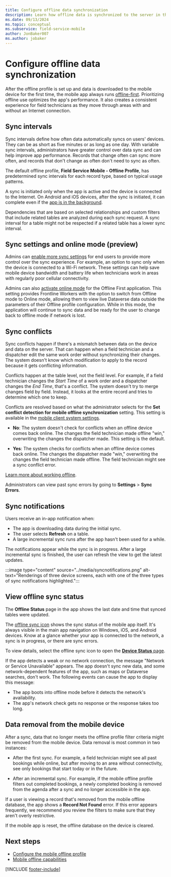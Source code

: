 ```yaml
---
title: Configure offline data synchronization
description: Learn how offline data is synchronized to the server in the Dynamics 365 Field Service mobile app.
ms.date: 09/13/2024
ms.topic: conceptual
ms.subservice: field-service-mobile
author: JonBaker007
ms.author: jobaker
---
```


# Configure offline data synchronization

After the offline profile is set up and data is downloaded to the mobile device for the first time, the mobile app always runs [offline-first](/power-apps/mobile/mobile-offline-overview). Prioritizing offline use optimizes the app's performance. It also creates a consistent experience for field technicians as they move through areas with and without an Internet connection.

## Sync intervals

Sync intervals define how often data automatically syncs on users' devices. They can be as short as five minutes or as long as one day. With variable sync intervals, administrators have greater control over data sync and can help improve app performance. Records that change often can sync more often, and records that don't change as often don't need to sync as often.

The default offline profile, **Field Service Mobile - Offline Profile**, has predetermined sync intervals for each record type, based on typical usage patterns.

A sync is initiated only when the app is active and the device is connected to the Internet. On Android and iOS devices, after the sync is initiated, it can complete even if the [app is in the background](/power-apps/mobile/sync-data-offline-background).

Dependencies that are based on selected relationships and custom filters that include related tables are analyzed during each sync request. A sync interval for a table might not be respected if a related table has a lower sync interval.

## Sync settings and online mode (preview)

Admins can [enable more sync settings](/power-apps/mobile/offline-sync-icon#offline-sync-settings-preview) for end users to provide more control over the sync experience. For example, an option to sync only when the device is connected to a Wi-Fi network. These settings can help save mobile device bandwidth and battery life when technicians work in areas with regularly poor cellular connectivity. 

Admins can also [activate online mode](/power-apps/mobile/offline-sync-icon#online-mode-preview) for the Offline First application. This setting provides Frontline Workers with the option to switch from Offline mode to Online mode, allowing them to view live Dataverse data outside the parameters of their Offline profile configuration. While in this mode, the application will continue to sync data and be ready for the user to change back to offline mode if network is lost.  

## Sync conflicts

Sync conflicts happen if there's a mismatch between data on the device and data on the server. That can happen when a field technician and a dispatcher edit the same work order without synchronizing their changes. The system doesn't know which modification to apply to the record because it gets conflicting information.

Conflicts happen at the table level, not the field level. For example, if a field technician changes the *Start Time* of a work order and a dispatcher changes the *End Time*, that's a conflict. The system doesn't try to merge changes field by field. Instead, it looks at the entire record and tries to determine which one to keep.

Conflicts are resolved based on what the administrator selects for the **Set conflict detection for mobile offline synchronization** setting. This setting is available in the [mobile client system settings](/power-platform/admin/system-settings-dialog-box-mobile-client-tab).

- **No**: The system doesn't check for conflicts when an offline device comes back online. The changes the field technician made offline "win," overwriting the changes the dispatcher made. This setting is the default.

- **Yes**: The system checks for conflicts when an offline device comes back online. The changes the dispatcher made "win," overwriting the changes the field technician made offline. The field technician might see a sync conflict error.

[Learn more about working offline](/power-apps/mobile/work-offline-mode-classic).

Administrators can view past sync errors by going to **Settings** > **Sync Errors**.

## Sync notifications

Users receive an in-app notification when:

- The app is downloading data during the initial sync.
- The user selects **Refresh** on a table.
- A large incremental sync runs after the app hasn't been used for a while.

The notifications appear while the sync is in progress. After a large incremental sync is finished, the user can refresh the view to get the latest updates.

:::image type="content" source="../media/syncnotifications.png" alt-text="Renderings of three device screens, each with one of the three types of sync notifications highlighted.":::

## View offline sync status

The **Offline Status** page in the app shows the last date and time that synced tables were updated.

The [offline sync icon](/power-apps/mobile/offline-sync-icon) shows the sync status of the mobile app itself. It's always visible in the main app navigation on Windows, iOS, and Android devices. Know at a glance whether your app is connected to the network, a sync is in progress, or there are sync errors.

To view details, select the offline sync icon to open the [**Device Status** page](/power-apps/mobile/offline-sync-icon#device-status-page).

If the app detects a weak or no network connection, the message "Network or Service Unavailable" appears. The app doesn't sync new data, and some network-dependent features of the app, such as maps or Dataverse searches, don't work. The following events can cause the app to display this message:

- The app boots into offline mode before it detects the network's availability.
- The app's network check gets no response or the response takes too long.

## Data removal from the mobile device

After a sync, data that no longer meets the offline profile filter criteria might be removed from the mobile device. Data removal is most common in two instances:

- After the first sync. For example, a field technician might see all past bookings while online, but after moving to an area without connectivity, see only bookings that start today or in the future.

- After an incremental sync. For example, if the mobile offline profile filters out completed bookings, a newly completed booking is removed from the agenda after a sync and no longer accessible in the app.

If a user is viewing a record that's removed from the mobile offline database, the app shows a **Record Not Found** error. If this error appears frequently, we recommend you review the filters to make sure that they aren't overly restrictive.

If the mobile app is reset, the offline database on the device is cleared.

## Next steps

- [Configure the mobile offline profile](set-up-offline-profile.md)
- [Mobile offline capabilities](work-offline.md)

[!INCLUDE [footer-include](../../includes/footer-banner.md)]
